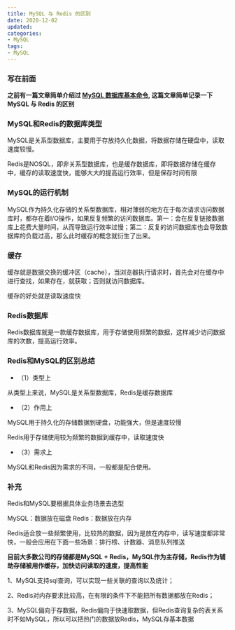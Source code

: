 ```yaml
---
title: MySQL 与 Redis 的区别
date: 2020-12-02
updated: 
categories:
- MySQL
tags:
- MySQL
---
```


### 写在前面

**之前有一篇文章简单介绍过 [MySQL 数据库基本命令](/MySQL/2020/03/13/MySQL/), 这篇文章简单记录一下 MySQL 与 Redis 的区别**

<!-- more -->

### MySQL和Redis的数据库类型

MySQL是关系型数据库，主要用于存放持久化数据，将数据存储在硬盘中，读取速度较慢。

Redis是NOSQL，即非关系型数据库，也是缓存数据库，即将数据存储在缓存中，缓存的读取速度快，能够大大的提高运行效率，但是保存时间有限

### MySQL的运行机制

MySQL作为持久化存储的关系型数据库，相对薄弱的地方在于每次请求访问数据库时，都存在着I/O操作，如果反复频繁的访问数据库。第一：会在反复链接数据库上花费大量时间，从而导致运行效率过慢；第二：反复的访问数据库也会导致数据库的负载过高，那么此时缓存的概念就衍生了出来。

### 缓存

缓存就是数据交换的缓冲区（cache），当浏览器执行请求时，首先会对在缓存中进行查找，如果存在，就获取；否则就访问数据库。

缓存的好处就是读取速度快

### Redis数据库

Redis数据库就是一款缓存数据库，用于存储使用频繁的数据，这样减少访问数据库的次数，提高运行效率。

### Redis和MySQL的区别总结

- （1）类型上

从类型上来说，MySQL是关系型数据库，Redis是缓存数据库

- （2）作用上

MySQL用于持久化的存储数据到硬盘，功能强大，但是速度较慢

Redis用于存储使用较为频繁的数据到缓存中，读取速度快

- （3）需求上

MySQL和Redis因为需求的不同，一般都是配合使用。

### 补充 

Redis和MySQL要根据具体业务场景去选型

MySQL：数据放在磁盘 Redis：数据放在内存

Redis适合放一些频繁使用，比较热的数据，因为是放在内存中，读写速度都非常快，一般会应用在下面一些场景：排行榜、计数器、消息队列推送

**目前大多数公司的存储都是MySQL + Redis，MySQL作为主存储，Redis作为辅助存储被用作缓存，加快访问读取的速度，提高性能**

1、MySQL支持sql查询，可以实现一些关联的查询以及统计；

2、Redis对内存要求比较高，在有限的条件下不能把所有数据都放在Redis；

3、MySQL偏向于存数据，Redis偏向于快速取数据，但Redis查询复杂的表关系时不如MySQL，所以可以把热门的数据放Redis，MySQL存基本数据